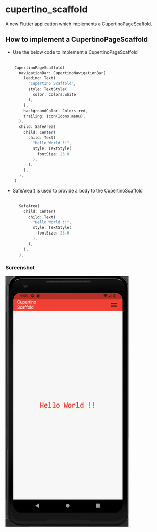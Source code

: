 # cupertino_scaffold

A new Flutter application which implements a CupertinoPageScaffold.

## How to implement a CupertinoPageScaffold

- Use the below code to implement a CupertinoPageScaffold

```dart

    CupertinoPageScaffold(
      navigationBar: CupertinoNavigationBar(
        leading: Text(
          "Cupertino Scaffold",
          style: TextStyle(
            color: Colors.white
          ),
        ),
        backgroundColor: Colors.red,
        trailing: Icon(Icons.menu),
      ),
      child: SafeArea(
        child: Center(
          child: Text(
            "Hello World !!",
            style: TextStyle(
              fontSize: 25.0
            ),
          ),
        ),
      ),
    )

```

- SafeArea() is used to provide a body to the CupertinoScaffold

```dart

      SafeArea(
        child: Center(
          child: Text(
            "Hello World !!",
            style: TextStyle(
              fontSize: 25.0
            ),
          ),
        ),
      ),

```

### Screenshot

![](./screenshot/screen.png)

